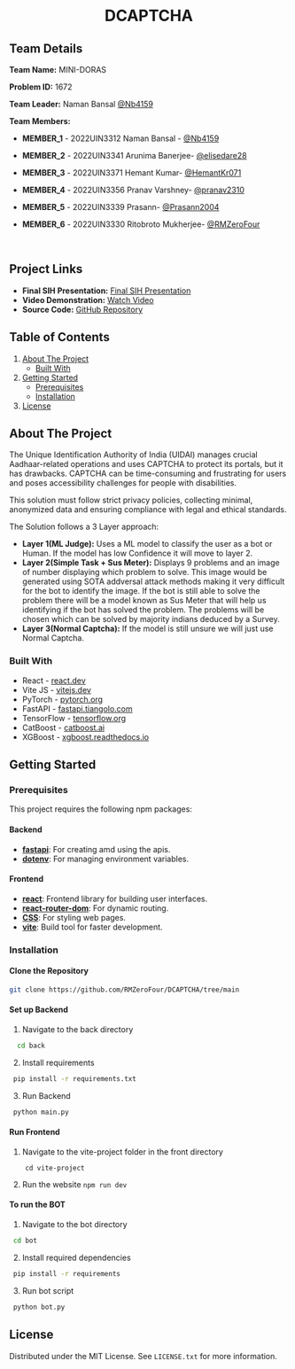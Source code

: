 <a id="readme-top"></a>

<!-- PROJECT LOGO -->
<br />
<div>
 
<h1 align="center">DCAPTCHA</h1>

     
## Team Details

**Team Name:** MINI-DORAS

**Problem ID:** 1672

**Team Leader:** Naman Bansal [@Nb4159](https://github.com/Nb4159)

**Team Members:**

- **MEMBER_1** - 2022UIN3312 Naman Bansal - [@Nb4159](https://github.com/Nb4159)
- **MEMBER_2** - 2022UIN3341 Arunima Banerjee- [@elisedare28](https://github.com/elisedare28)
- **MEMBER_3** - 2022UIN3371 Hemant Kumar- [@HemantKr071](https://github.com/HemantKr071)
- **MEMBER_4** - 2022UIN3356 Pranav Varshney- [@pranav2310](https://github.com/pranav2310)
- **MEMBER_5** - 2022UIN3339 Prasann- [@Prasann2004](https://github.com/Prasann2004)
- **MEMBER_6** - 2022UIN3330 Ritobroto Mukherjee- [@RMZeroFour](https://github.com/RMZeroFour)

    <br />
</div>

## Project Links

- **Final SIH Presentation:** [Final SIH Presentation](https://github.com/RMZeroFour/DCAPTCHA/blob/main/files/SIH%202024%20Presentation.pdf)
- **Video Demonstration:** [Watch Video](https://youtu.be/uagNPOD-J6c)
- **Source Code:** [GitHub Repository](https://github.com/RMZeroFour/DCAPTCHA)


<!-- TABLE OF CONTENTS -->
## Table of Contents
  <ol>
    <li>
      <a href="#about-the-project">About The Project</a>
      <ul>
        <li><a href="#built-with">Built With</a></li>
      </ul>
    </li>
    <li>
      <a href="#getting-started">Getting Started</a>
      <ul>
        <li><a href="#prerequisites">Prerequisites</a></li>
        <li><a href="#installation">Installation</a></li>
      </ul>
    </li>
    <li><a href="#license">License</a></li>
  
  </ol>
</details>

<!-- ABOUT THE PROJECT -->
## About The Project
The Unique Identification Authority of India (UIDAI) manages crucial Aadhaar-related operations and uses CAPTCHA to protect its portals, but it has drawbacks. CAPTCHA can be time-consuming and frustrating for users and poses accessibility challenges for people with disabilities.

This solution must follow strict privacy policies, collecting minimal, anonymized data and ensuring compliance with legal and ethical standards.

The Solution follows a 3 Layer approach:

- **Layer 1(ML Judge):** Uses a ML model to classify the user as a bot or Human. If the model has low Confidence it will move to layer 2.
- **Layer 2(Simple Task + Sus Meter):** Displays 9 problems and an image of number displaying which problem to solve. This image would be generated using SOTA addversal attack methods making it very difficult for the bot to identify the image. If the bot is still able to solve the problem there will be a model known as Sus Meter that will help us identifying if the bot has solved the problem.
The problems will be chosen which can be solved by majority indians deduced by a Survey.
- **Layer 3(Normal Captcha):** If the model is still unsure we will just use Normal Captcha.


### Built With


* React - [react.dev](https://react.dev/)
* Vite JS - [vitejs.dev](https://vitejs.dev/)
* PyTorch - [pytorch.org](https://pytorch.org/)
* FastAPI - [fastapi.tiangolo.com](https://fastapi.tiangolo.com/)
* TensorFlow - [tensorflow.org](https://www.tensorflow.org/)
* CatBoost - [catboost.ai](https://catboost.ai/)
* XGBoost - [xgboost.readthedocs.io](https://xgboost.readthedocs.io/en/latest/)

<!-- GETTING STARTED -->
## Getting Started

### Prerequisites

This project requires the following npm packages:

#### Backend

- **[fastapi](https://fastapi.tiangolo.com/)**: For creating amd using the apis.
- **[dotenv](https://www.npmjs.com/package/dotenv)**: For managing environment variables.

#### Frontend

- **[react](https://www.npmjs.com/package/react)**: Frontend library for building user interfaces.
- **[react-router-dom](https://www.npmjs.com/package/react-router-dom)**: For dynamic routing.
- **[CSS](https://www.w3schools.com/css/)**: For styling web pages.
- **[vite](https://www.npmjs.com/package/vite)**: Build tool for faster development.


### Installation

#### Clone the Repository

   ```sh
   git clone https://github.com/RMZeroFour/DCAPTCHA/tree/main
   ```

#### Set up Backend

1. Navigate to the back directory

  ```sh
    cd back
  ```
2. Install requirements

 ```sh
  pip install -r requirements.txt 
  ```
3. Run Backend

 ```sh
  python main.py 
  ```
#### Run Frontend

1. Navigate to the vite-project folder in the front directory 
  ``` cd front
      cd vite-project
  ```
2. Run the website
  ``` npm run dev ```

#### To run the BOT

1. Navigate to the bot directory

 ```sh
  cd bot
  ```
2. Install required dependencies
 ```sh
  pip install -r requirements 
  ```
3. Run bot script
 ```sh
  python bot.py 
  ```

<!-- LICENSE -->
## License

Distributed under the MIT License. See `LICENSE.txt` for more information.


